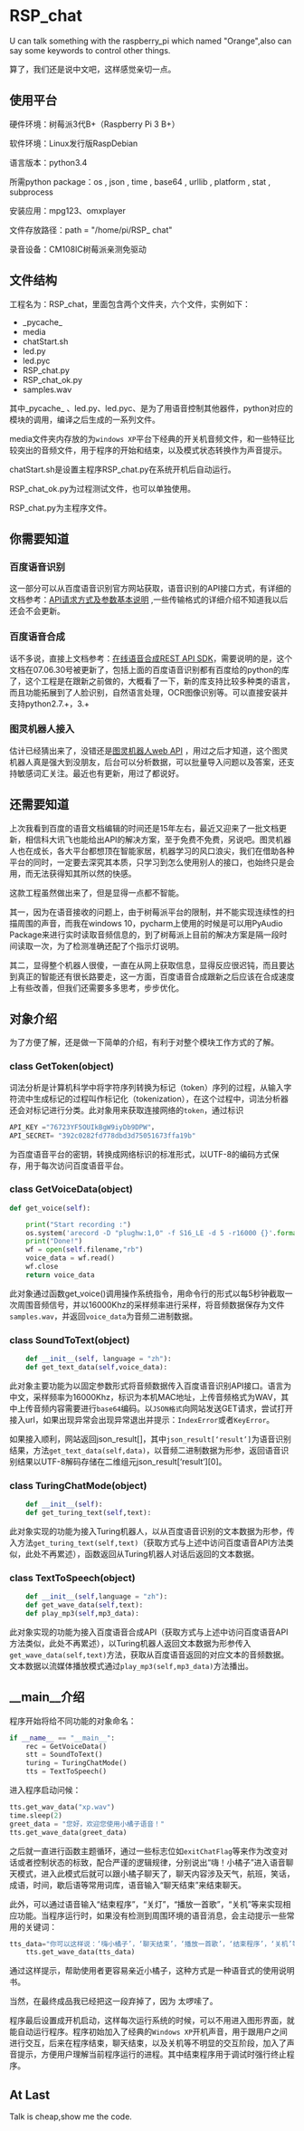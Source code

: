 # RSP_chat
U can talk something with the raspberry_pi which named "Orange",also can say some keywords to control other things.

算了，我们还是说中文吧，这样感觉亲切一点。

## 使用平台

硬件环境：树莓派3代B+（Raspberry Pi 3 B+）

软件环境：Linux发行版RaspDebian

语言版本：python3.4

所需python package：os , json , time , base64 , urllib , platform , stat , subprocess 

安装应用：mpg123、omxplayer

文件存放路径：path = "/home/pi/RSP_ chat"

录音设备：CM108IC树莓派亲测免驱动

## 文件结构

工程名为：RSP_chat，里面包含两个文件夹，六个文件，实例如下：

- \_pycache\_ 
- media
- chatStart.sh
- led.py
- led.pyc
- RSP_chat.py
- RSP_chat_ok.py
- samples.wav

其中\_pycache_ 、led.py、led.pyc、是为了用语音控制其他器件，python对应的模块的调用，编译之后生成的一系列文件。

media文件夹内存放的为`windows XP`平台下经典的开关机音频文件，和一些特征比较突出的音频文件，用于程序的开始和结束，以及模式状态转换作为声音提示。

chatStart.sh是设置主程序RSP_chat.py在系统开机后自动运行。

RSP_chat_ok.py为过程测试文件，也可以单独使用。

RSP_chat.py为主程序文件。

## 你需要知道

### 百度语音识别

这一部分可以从百度语音识别官方网站获取，语音识别的API接口方式，有详细的文档参考：[API请求方式及参数基本说明](http://yuyin.baidu.com/docs/asr/57) ,一些传输格式的详细介绍不知道我以后还会不会更新。

### 百度语音合成

话不多说，直接上文档参考：[在线语音合成REST API SDK](http://yuyin.baidu.com/docs/tts/196)，需要说明的是，这个文档在07.06.30号被更新了，包括上面的百度语音识别都有百度给的python的库了，这个工程是在跟新之前做的，大概看了一下，新的库支持比较多种类的语言，而且功能拓展到了人脸识别，自然语言处理，OCR图像识别等。可以直接安装并支持python2.7.+，3.+

### 图灵机器人接入

估计已经猜出来了，没错还是[图灵机器人web API](http://www.tuling123.com/help/h_cent_webapi.jhtml?nav=doc) ，用过之后才知道，这个图灵机器人真是强大到没朋友，后台可以分析数据，可以批量导入问题以及答案，还支持敏感词汇关注。最近也有更新，用过了都说好。

## 还需要知道

上次我看到百度的语音文档编辑的时间还是15年左右，最近又迎来了一批文档更新，相信科大讯飞也能给出API的解决方案，至于免费不免费，另说吧。图灵机器人也在成长，各大平台都想顶在智能家居，机器学习的风口浪尖，我们在借助各种平台的同时，一定要去深究其本质，只学习到怎么使用别人的接口，也始终只是会用，而无法获得知其所以然的快感。

这款工程虽然做出来了，但是显得一点都不智能。

其一，因为在语音接收的问题上，由于树莓派平台的限制，并不能实现连续性的扫描周围的声音，而我在windows 10，pycharm上使用的时候是可以用PyAudio Package来进行实时读取音频信息的，到了树莓派上目前的解决方案是隔一段时间读取一次，为了检测准确还配了个指示灯说明。

其二，显得整个机器人很傻，一直在从网上获取信息，显得反应很迟钝，而且要达到真正的智能还有很长路要走，这一方面，百度语音合成跟新之后应该在合成速度上有些改善，但我们还需要多多思考，步步优化。

## 对象介绍

为了方便了解，还是做一下简单的介绍，有利于对整个模块工作方式的了解。

### class GetToken(object)

词法分析是计算机科学中将字符序列转换为标记（token）序列的过程，从输入字符流中生成标记的过程叫作标记化（tokenization），在这个过程中，词法分析器还会对标记进行分类。此对象用来获取连接网络的`token`，通过标识

```python
API_KEY ="76723YF5OUIkBgW9iyDb9DPW"，
API_SECRET= "392c0282fd778dbd3d75051673ffa19b"
```

为百度语音平台的密钥，转换成网络标识的标准形式，以UTF-8的编码方式保存，用于每次访问百度语音平台。

### class GetVoiceData(object)

```python
def get_voice(self):

	print("Start recording :")
	os.system('arecord -D "plughw:1,0" -f S16_LE -d 5 -r16000 {}'.format(self.filename))
    print("Done!")
	wf = open(self.filename,"rb")
	voice_data = wf.read()
	wf.close
	return voice_data
```

此对象通过函数get_voice()调用操作系统指令，用命令行的形式以每5秒钟截取一次周围音频信号，并以16000Khz的采样频率进行采样，将音频数据保存为文件`samples.wav`，并返回`voice_data`为音频二进制数据。

### class SoundToText(object)

```python
	def __init__(self, language = "zh"):
	def get_text_data(self,voice_data): 
```

此对象主要功能为以固定参数形式将音频数据传入百度语音识别API接口。语言为中文，采样频率为16000Khz，标识为本机MAC地址，上传音频格式为WAV，其中上传音频内容需要进行`base64`编码。以`JSON格式`向网站发送GET请求，尝试打开接入url，如果出现异常会出现异常退出并提示：`IndexError`或者`KeyError`。

如果接入顺利，网站返回json_result[]，其中`json_result[‘result’]`为语音识别结果，方法`get_text_data(self,data)`，以音频二进制数据为形参，返回语音识别结果以UTF-8解码存储在二维组元json_result[‘result’]\[0]。

### class TuringChatMode(object)

```python
	def __init__(self):
    def get_turing_text(self,text):
```

此对象实现的功能为接入Turing机器人，以从百度语音识别的文本数据为形参，传入方法`get_turing_text(self,text)`（获取方式与上述中访问百度语音API方法类似，此处不再累述），函数返回从Turing机器人对话后返回的文本数据。

### class TextToSpeech(object)

```python
	def __init__(self,language = "zh"):
	def get_wave_data(self,text):
	def play_mp3(self,mp3_data):
```

此对象实现的功能为接入百度语音合成API（获取方式与上述中访问百度语音API方法类似，此处不再累述），以Turing机器人返回文本数据为形参传入`get_wave_data(self,text)`方法，获取从百度语音返回的对应文本的音频数据。文本数据以流媒体播放模式通过`play_mp3(self,mp3_data)`方法播出。

## \_\_main\_\_介绍

程序开始将给不同功能的对象命名：

```python
if __name__ == "__main__":
    rec = GetVoiceData()
    stt = SoundToText()
    turing = TuringChatMode()
    tts = TextToSpeech()
```

进入程序启动问候：

```python
tts.get_wav_data("xp.wav")
time.sleep(2)
greet_data = "您好，欢迎您使用小橘子语音！"
tts.get_wave_data(greet_data)
```

之后就一直进行函数主题循环，通过一些标志位如`exitChatFlag`等来作为改变对话或者控制状态的标致，配合严谨的逻辑规律，分别说出“嗨！小橘子”进入语音聊天模式，进入此模式后就可以跟小橘子聊天了，聊天内容涉及天气，航班，笑话，成语，时间，歇后语等常用词库，语音输入“聊天结束”来结束聊天。

此外，可以通过语音输入“结束程序”，“关灯”，“播放一首歌”，“关机”等来实现相应功能。当程序运行时，如果没有检测到周围环境的语音消息，会主动提示一些常用的关键词：

```python
tts_data="你可以这样说：‘嗨小橘子’，‘聊天结束’，‘播放一首歌’，‘结束程序’，‘关机’等等"
	tts.get_wave_data(tts_data)
```

通过这样提示，帮助使用者更容易亲近小橘子，这种方式是一种语音式的使用说明书。

当然，在最终成品我已经把这一段弃掉了，因为 太啰嗦了。

程序最后设置成开机启动，这样每次运行系统的时候，可以不用进入图形界面，就能自动运行程序。程序初始加入了经典的`Windows XP`开机声音，用于跟用户之间进行交互，后来在程序结束，聊天结束，以及关机等不明显的交互阶段，加入了声音提示，方便用户理解当前程序运行的进程。其中结束程序用于调试时强行终止程序。

## At Last

Talk is cheap,show me the code.